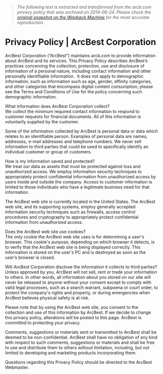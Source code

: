 > *The following text is extracted and transformed from the arcb.com privacy policy that was archived on 2014-06-24. Please check the [original snapshot on the Wayback Machine](https://web.archive.org/web/20140624030038id_/http%3A//arcb.com/privacy-policy) for the most accurate reproduction.*

# Privacy Policy | ArcBest Corporation

ArcBest Corporation (“ArcBest”) maintains arcb.com to provide information about ArcBest and its services. This Privacy Policy describes ArcBest’s practices concerning the collection, protection, use and disclosure of information of a personal nature, including contact information and other personally identifiable information.  It does not apply to demographic information, such as information such as age, gender, affinity categories, and other categories that encompass digital content consumption; please see the Terms and Conditions of Use for the policy concerning such demographic information.

What information does ArcBest Corporation collect?  
We collect the minimum required contact information to respond to customer requests for financial documents. All of this information is voluntarily supplied by the customer.

Some of the information collected by ArcBest is personal data or data which relates to an identifiable person. Examples of personal data are names, addresses, e-mail addresses and telephone numbers. We never sell information to third parties that could be used to specifically identify an individual customer or group of customers.

How is my information saved and protected?  
We treat our data as assets that must be protected against loss and unauthorized access. We employ information security techniques to appropriately protect confidential information from unauthorized access by users inside and outside the company. Access to customer information is limited to those individuals who have a legitimate business need for that information.

The ArcBest web site is currently located in the United States. The ArcBest web site, and its supporting systems, employ generally accepted information security techniques such as firewalls, access control procedures and cryptography to appropriately protect confidential information from unauthorized access.

Does the ArcBest web site use cookies?  
The only cookie the ArcBest web site uses is for determining a user's browser. This cookie's purpose, depending on which browser it detects, is to verify that the ArcBest web site is being displayed correctly. This information is stored on the user's PC and is destroyed as soon as the user’s browser is closed.

Will ArcBest Corporation disclose the information it collects to third parties?  
Unless approved by you, ArcBest will not sell, rent or trade your information to others. In other words, all information about you stored on our site will never be released to anyone without your consent except to comply with valid legal processes, such as a search warrant, subpoena or court order, to protect the company's rights and property, or during emergencies when ArcBest believes physical safety is at risk.

Please note that by using the ArcBest web site, you consent to the collection and use of this information by ArcBest. If we decide to change this privacy policy, alterations will be posted to this page. ArcBest is committed to protecting your privacy.

Comments, suggestions or materials sent or transmitted to ArcBest shall be deemed to be non-confidential. ArcBest shall have no obligation of any kind with respect to such comments, suggestions or materials and shall be free to use and distribute them to others without limitation, including, but not limited to developing and marketing products incorporating them.

Questions regarding this Privacy Policy should be directed to the ArcBest Webmaster. 
